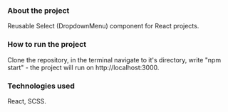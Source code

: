 ### About the project

Reusable Select (DropdownMenu) component for React projects.

### How to run the project

Clone the repository, in the terminal navigate to it's directory, write "npm start" - the project will run on http://localhost:3000. 

### Technologies used

React, SCSS. 

